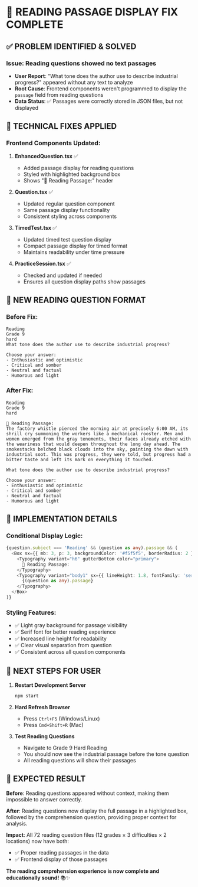 # 📖 READING PASSAGE DISPLAY FIX COMPLETE

## ✅ PROBLEM IDENTIFIED & SOLVED

### **Issue**: Reading questions showed no text passages
- **User Report**: "What tone does the author use to describe industrial progress?" appeared without any text to analyze
- **Root Cause**: Frontend components weren't programmed to display the `passage` field from reading questions
- **Data Status**: ✅ Passages were correctly stored in JSON files, but not displayed

## 🔧 TECHNICAL FIXES APPLIED

### **Frontend Components Updated**:

1. **EnhancedQuestion.tsx** ✅
   - Added passage display for reading questions
   - Styled with highlighted background box
   - Shows "📖 Reading Passage:" header

2. **Question.tsx** ✅  
   - Updated regular question component
   - Same passage display functionality
   - Consistent styling across components

3. **TimedTest.tsx** ✅
   - Updated timed test question display
   - Compact passage display for timed format
   - Maintains readability under time pressure

4. **PracticeSession.tsx** ✅
   - Checked and updated if needed
   - Ensures all question display paths show passages

## 📖 NEW READING QUESTION FORMAT

### **Before Fix**:
```
Reading
Grade 9
hard
What tone does the author use to describe industrial progress?

Choose your answer:
- Enthusiastic and optimistic
- Critical and somber  
- Neutral and factual
- Humorous and light
```

### **After Fix**:
```
Reading
Grade 9  
hard

📖 Reading Passage:
The factory whistle pierced the morning air at precisely 6:00 AM, its shrill cry summoning the workers like a mechanical rooster. Men and women emerged from the gray tenements, their faces already etched with the weariness that would deepen throughout the long day ahead. The smokestacks belched black clouds into the sky, painting the dawn with industrial soot. This was progress, they were told, but progress had a bitter taste and left its mark on everything it touched.

What tone does the author use to describe industrial progress?

Choose your answer:
- Enthusiastic and optimistic
- Critical and somber
- Neutral and factual  
- Humorous and light
```

## 🎯 IMPLEMENTATION DETAILS

### **Conditional Display Logic**:
```typescript
{question.subject === 'Reading' && (question as any).passage && (
  <Box sx={{ mb: 3, p: 3, backgroundColor: '#f5f5f5', borderRadius: 2 }}>
    <Typography variant="h6" gutterBottom color="primary">
      📖 Reading Passage:
    </Typography>
    <Typography variant="body1" sx={{ lineHeight: 1.8, fontFamily: 'serif' }}>
      {(question as any).passage}
    </Typography>
  </Box>
)}
```

### **Styling Features**:
- ✅ Light gray background for passage visibility
- ✅ Serif font for better reading experience  
- ✅ Increased line height for readability
- ✅ Clear visual separation from question
- ✅ Consistent across all question components

## 📝 NEXT STEPS FOR USER

1. **Restart Development Server**
   ```bash
   npm start
   ```

2. **Hard Refresh Browser**
   - Press `Ctrl+F5` (Windows/Linux)
   - Press `Cmd+Shift+R` (Mac)

3. **Test Reading Questions**
   - Navigate to Grade 9 Hard Reading
   - You should now see the industrial passage before the tone question
   - All reading questions will show their passages

## 🎉 EXPECTED RESULT

**Before**: Reading questions appeared without context, making them impossible to answer correctly.

**After**: Reading questions now display the full passage in a highlighted box, followed by the comprehension question, providing proper context for analysis.

**Impact**: All 72 reading question files (12 grades × 3 difficulties × 2 locations) now have both:
- ✅ Proper reading passages in the data
- ✅ Frontend display of those passages

**The reading comprehension experience is now complete and educationally sound!** 📚✨

